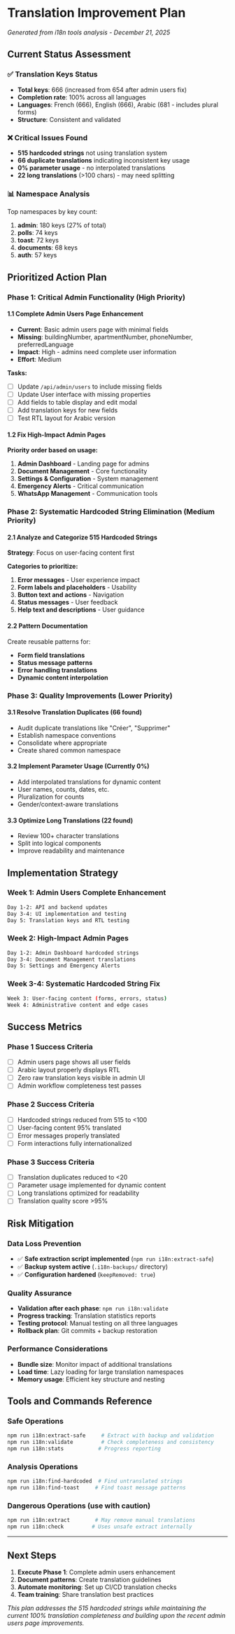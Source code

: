 # Translation Improvement Plan
*Generated from i18n tools analysis - December 21, 2025*

## Current Status Assessment

### ✅ **Translation Keys Status**
- **Total keys**: 666 (increased from 654 after admin users fix)
- **Completion rate**: 100% across all languages
- **Languages**: French (666), English (666), Arabic (681 - includes plural forms)
- **Structure**: Consistent and validated

### ❌ **Critical Issues Found**
- **515 hardcoded strings** not using translation system
- **66 duplicate translations** indicating inconsistent key usage
- **0% parameter usage** - no interpolated translations
- **22 long translations** (>100 chars) - may need splitting

### 📊 **Namespace Analysis**
Top namespaces by key count:
1. **admin**: 180 keys (27% of total)
2. **polls**: 74 keys 
3. **toast**: 72 keys
4. **documents**: 68 keys
5. **auth**: 57 keys

## Prioritized Action Plan

### **Phase 1: Critical Admin Functionality (High Priority)**

#### 1.1 Complete Admin Users Page Enhancement
- **Current**: Basic admin users page with minimal fields
- **Missing**: buildingNumber, apartmentNumber, phoneNumber, preferredLanguage
- **Impact**: High - admins need complete user information
- **Effort**: Medium

**Tasks:**
- [ ] Update `/api/admin/users` to include missing fields
- [ ] Update User interface with missing properties  
- [ ] Add fields to table display and edit modal
- [ ] Add translation keys for new fields
- [ ] Test RTL layout for Arabic version

#### 1.2 Fix High-Impact Admin Pages
**Priority order based on usage:**
1. **Admin Dashboard** - Landing page for admins
2. **Document Management** - Core functionality
3. **Settings & Configuration** - System management
4. **Emergency Alerts** - Critical communication
5. **WhatsApp Management** - Communication tools

### **Phase 2: Systematic Hardcoded String Elimination (Medium Priority)**

#### 2.1 Analyze and Categorize 515 Hardcoded Strings
**Strategy**: Focus on user-facing content first

**Categories to prioritize:**
1. **Error messages** - User experience impact
2. **Form labels and placeholders** - Usability
3. **Button text and actions** - Navigation
4. **Status messages** - User feedback
5. **Help text and descriptions** - User guidance

#### 2.2 Pattern Documentation
Create reusable patterns for:
- **Form field translations**
- **Status message patterns** 
- **Error handling translations**
- **Dynamic content interpolation**

### **Phase 3: Quality Improvements (Lower Priority)**

#### 3.1 Resolve Translation Duplicates (66 found)
- Audit duplicate translations like "Créer", "Supprimer" 
- Establish namespace conventions
- Consolidate where appropriate
- Create shared common namespace

#### 3.2 Implement Parameter Usage (Currently 0%)
- Add interpolated translations for dynamic content
- User names, counts, dates, etc.
- Pluralization for counts
- Gender/context-aware translations

#### 3.3 Optimize Long Translations (22 found)
- Review 100+ character translations
- Split into logical components
- Improve readability and maintenance

## Implementation Strategy

### **Week 1: Admin Users Complete Enhancement**
```bash
Day 1-2: API and backend updates
Day 3-4: UI implementation and testing  
Day 5: Translation keys and RTL testing
```

### **Week 2: High-Impact Admin Pages**
```bash
Day 1-2: Admin Dashboard hardcoded strings
Day 3-4: Document Management translations
Day 5: Settings and Emergency Alerts
```

### **Week 3-4: Systematic Hardcoded String Fix**
```bash
Week 3: User-facing content (forms, errors, status)
Week 4: Administrative content and edge cases
```

## Success Metrics

### **Phase 1 Success Criteria**
- [ ] Admin users page shows all user fields
- [ ] Arabic layout properly displays RTL
- [ ] Zero raw translation keys visible in admin UI
- [ ] Admin workflow completeness test passes

### **Phase 2 Success Criteria**  
- [ ] Hardcoded strings reduced from 515 to <100
- [ ] User-facing content 95% translated
- [ ] Error messages properly translated
- [ ] Form interactions fully internationalized

### **Phase 3 Success Criteria**
- [ ] Translation duplicates reduced to <20
- [ ] Parameter usage implemented for dynamic content
- [ ] Long translations optimized for readability
- [ ] Translation quality score >95%

## Risk Mitigation

### **Data Loss Prevention**
- ✅ **Safe extraction script implemented** (`npm run i18n:extract-safe`)
- ✅ **Backup system active** (`.i18n-backups/` directory)
- ✅ **Configuration hardened** (`keepRemoved: true`)

### **Quality Assurance**
- **Validation after each phase**: `npm run i18n:validate`
- **Progress tracking**: Translation statistics reports
- **Testing protocol**: Manual testing on all three languages
- **Rollback plan**: Git commits + backup restoration

### **Performance Considerations**
- **Bundle size**: Monitor impact of additional translations
- **Load time**: Lazy loading for large translation namespaces
- **Memory usage**: Efficient key structure and nesting

## Tools and Commands Reference

### **Safe Operations**
```bash
npm run i18n:extract-safe     # Extract with backup and validation
npm run i18n:validate         # Check completeness and consistency  
npm run i18n:stats           # Progress reporting
```

### **Analysis Operations**
```bash
npm run i18n:find-hardcoded  # Find untranslated strings
npm run i18n:find-toast     # Find toast message patterns
```

### **Dangerous Operations** (use with caution)
```bash
npm run i18n:extract        # May remove manual translations
npm run i18n:check         # Uses unsafe extract internally
```

---

## Next Steps

1. **Execute Phase 1**: Complete admin users enhancement
2. **Document patterns**: Create translation guidelines
3. **Automate monitoring**: Set up CI/CD translation checks
4. **Team training**: Share translation best practices

*This plan addresses the 515 hardcoded strings while maintaining the current 100% translation completeness and building upon the recent admin users page improvements.*